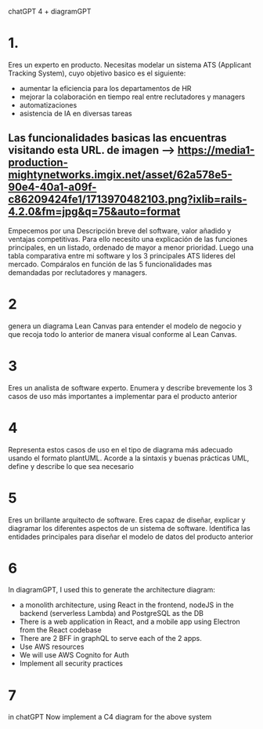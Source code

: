 chatGPT 4 + diagramGPT
# 1.
Eres un experto en producto. Necesitas modelar un sistema ATS (Applicant Tracking System), cuyo objetivo basico es el siguiente:

- aumentar la eficiencia para los departamentos de HR
- mejorar la colaboración en tiempo real entre reclutadores y managers
- automatizaciones
- asistencia de IA en diversas tareas

Las funcionalidades basicas las encuentras visitando esta URL. de imagen --> https://media1-production-mightynetworks.imgix.net/asset/62a578e5-90e4-40a1-a09f-c86209424fe1/1713970482103.png?ixlib=rails-4.2.0&fm=jpg&q=75&auto=format
----------------
Empecemos por una Descripción breve del software, valor añadido y ventajas competitivas.
Para ello necesito una explicación de las funciones principales, en un listado, ordenado de mayor a menor prioridad.
Luego una tabla comparativa entre mi software y los 3 principales ATS lideres del mercado. Compáralos en función de las 5 funcionalidades mas demandadas por reclutadores y managers.

# 2
genera un diagrama Lean Canvas para entender el modelo de negocio y que recoja todo lo anterior de manera visual conforme al Lean Canvas.

# 3
Eres un analista de software experto. Enumera y describe brevemente los 3 casos de uso más importantes a implementar para el producto anterior

# 4 
Representa estos casos de uso en el tipo de diagrama más adecuado usando el formato plantUML. Acorde a la sintaxis y buenas prácticas UML, define y describe lo que sea necesario

# 5
Eres un brillante arquitecto de software. Eres capaz de diseñar, explicar y diagramar los diferentes aspectos de un sistema de software.
Identifica las entidades principales para diseñar el modelo de datos del producto anterior

# 6 
In diagramGPT, I used this to generate the architecture diagram:
- a monolith architecture, using React in the frontend, nodeJS in the backend (serverless Lambda) and PostgreSQL as the DB
- There is a web application in React, and a mobile app using Electron from the React codebase
- There are 2 BFF in graphQL to serve each of the 2 apps.
- Use AWS resources
- We will use AWS Cognito for Auth
- Implement all security practices
# 7 
in chatGPT
Now implement a C4 diagram for the above system


